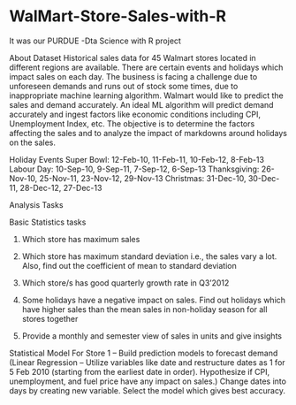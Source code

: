 # WalMart-Store-Sales-with-R

It was our PURDUE -Dta Science with R project

About Dataset
Historical sales data for 45 Walmart stores located in different regions are available. There
are certain events and holidays which impact sales on each day. The business is facing a
challenge due to unforeseen demands and runs out of stock some times, due to
inappropriate machine learning algorithm. Walmart would like to predict the sales and
demand accurately. An ideal ML algorithm will predict demand accurately and ingest
factors like economic conditions including CPI, Unemployment Index, etc. The objective is
to determine the factors affecting the sales and to analyze the impact of markdowns
around holidays on the sales.

Holiday Events
Super Bowl: 12-Feb-10, 11-Feb-11, 10-Feb-12, 8-Feb-13
Labour Day: 10-Sep-10, 9-Sep-11, 7-Sep-12, 6-Sep-13
Thanksgiving: 26-Nov-10, 25-Nov-11, 23-Nov-12, 29-Nov-13
Christmas: 31-Dec-10, 30-Dec-11, 28-Dec-12, 27-Dec-13

Analysis Tasks

Basic Statistics tasks
1) Which store has maximum sales

2) Which store has maximum standard deviation i.e., the sales vary a lot. Also, find out the coefficient of mean to standard deviation

3) Which store/s has good quarterly growth rate in Q3’2012

4) Some holidays have a negative impact on sales. Find out holidays which have higher sales than the mean sales in non-holiday season for all stores together

5) Provide a monthly and semester view of sales in units and give insights

Statistical Model
For Store 1 – Build prediction models to forecast demand (Linear Regression – Utilize variables like date and restructure dates as 1 for 5 Feb 2010 (starting from the earliest date in order). Hypothesize if CPI, unemployment, and fuel price have any impact on sales.) Change dates into days by creating new variable.
Select the model which gives best accuracy.
